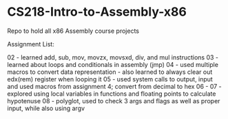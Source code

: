 # CS218-Intro-to-Assembly-x86
Repo to hold all x86 Assembly course projects

Assignment List:

02 - learned add, sub, mov, movzx, movsxd, div, and mul instructions
03 - learned about loops and conditionals in assembly (jmp)
04 - used multiple macros to convert data representation
      - also learned to always clear out edx(rem) register when looping it
05 - used system calls to output, input and used macros from assignment 4; convert from decimal to hex
06 - 
07 - explored using local variables in functions and floating points to calculate hypotenuse
08 - polyglot, used to check 3 args and flags as well as proper input, while also using argv
